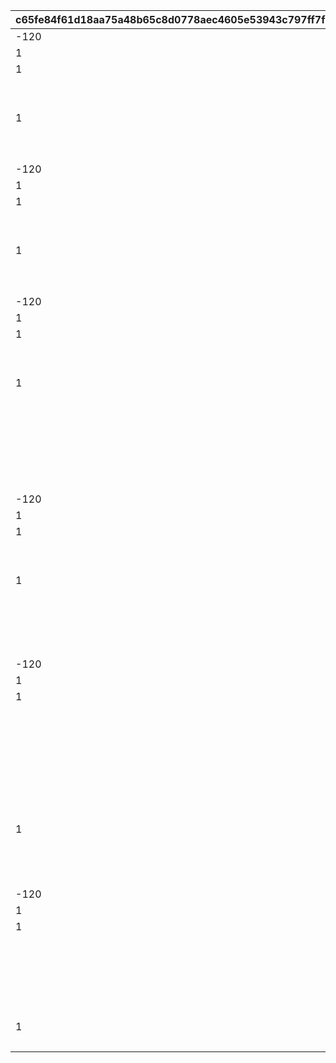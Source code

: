 |c65fe84f61d18aa75a48b65c8d0778aec4605e53943c797ff7f1f3f9651ca962|79fe7a128d0659ac3be98b28d327359c31509a29812ab01e4fe86f4d3f219e10|92fdb5892460c2dc21332556ef87a3d5a55a19f5b7e5e6eae5eb4b1750b6a83a|56ed5000cd1004e0f4524a49a213d4e9dd63e4f4d821bc6eef9d116b55f6ab8d|9f7c2ddf7a1a18ee0fbc8107273dc97210f493225ac9df2fcee856fa32e5b8c2|d0285e768da81b1ede6ccc4cb45d352e3da22157617fb86bd9e11cc5b39457b5|0952f994c48364d419c3530e28be21a39583d9a3508a81f476ff60ba49e9be80|b3407d804d0814a5cc35135bc1d005bd8e40374e877d96c0d87716b2f0337aa9|3d6d5ccade154f3de797ea9455df8bdff6caac15f385fc85447b9dfc1c2a594c|18cbd3089a3ab7c58e13fddcfc6b11d3e9d351236b8ef5cba05fb5db8d0d5a07|fba147564327803ead2c241f1c4198760a07dbb1f5610f2302e7d7a6cfff068a|
| --- | --- | --- | --- | --- | --- | --- | --- | --- | --- | --- |
|-120|1|5|100|102611|ttk_idle_def|1|850|1|1010001|1|
|1|1|31|0|2|||0|2|1010002|1|
|1|1|31|-120|1|||-80|1|1010003|1|
||1|93||||||1|1010004||
||1|21|0|vo_minigame_1005_top_000|||0|vo_minigame_1005|1010005||
|1|1|3|ttk_idle_doya|ttk_doya||0.3|0|102611|1010006|0.3|
||1|11||任された仕事は\nきちんとやるよ||0|8|102611|1010007|0|
||1|91||||||0|1010008||
|-120|2|5|100|102611|ttk_idle_def|1|850|1|1020001|1|
|1|2|31|0|2|||0|2|1020002|1|
|1|2|31|-120|1|||-80|1|1020003|1|
||2|93||||||1|1020004||
||2|21|0|vo_minigame_1005_top_001|||0|vo_minigame_1005|1020005||
|1|2|3|ttk_idle_def|ttk_idle_smile||0.3|0|102611|1020006|0.3|
||2|11||あたしの前に\n現れたこと\n後悔させてあげる||0|8|102611|1020007|0|
||2|91||||||0|1020008||
|-120|3|5|100|102611|ttk_idle_def|1|850|1|1030001|1|
|1|3|31|0|2|||0|2|1030002|1|
|1|3|31|-120|1|||-80|1|1030003|1|
||3|93||||||1|1030004||
||3|21|0|vo_minigame_1005_top_002|||0|vo_minigame_1005|1030005||
|1|3|3|ttk_idle_joy|ttk_joy||0.3|0|102611|1030006|0.1|
||3|11||コツをつかめば\n結構楽しいかも\nいや、労働は労働か…||0|8|102611|1030007|0|
||3|93||||||2.2|1030008||
||3|3||ttk_talk_sad||0.3|1|102611|1030009|0.3|
||3|93||||||3|1030010||
||3|3||ttk_idle_def||0.3|1|102611|1030011|0.3|
||3|91||||||0|1030012||
|-120|4|5|100|102611|ttk_idle_def|1|850|1|1040001|1|
|1|4|31|0|2|||0|2|1040002|1|
|1|4|31|-120|1|||-80|1|1040003|1|
||4|93||||||1|1040004||
||4|21|0|vo_minigame_1005_top_003|||0|vo_minigame_1005|1040005||
|1|4|3|ttk_idle_shock|ttk_shock||0.3|0|102611|1040006|0.3|
||4|11||ねずみのことなんか\n知りたくないよ\nはぁ…めんどくさい||0|8|102611|1040007|0|
||4|93||||||5|1040008||
||4|3||ttk_idle_def||0.3|1|102611|1040009|0.3|
||4|93||||||0.7|1040010||
|-120|5|5|100|102611|ttk_idle_def|1|850|1|1050001|1|
|1|5|31|0|2|||0|2|1050002|1|
|1|5|31|-120|1|||-80|1|1050003|1|
||5|93||||||1|1050004||
||5|21|0|vo_minigame_1005_top_004|||0|vo_minigame_1005|1050005||
||5|3||ttk_surprise||0.3|0|102611|1050006|0.3|
||5|11||うわっ！？\nこっちこないでよ！\nはぁ…チマチマ\n追い払うのは大変だ…||0|8|102611|1050007|0|
||5|93||||||0.9|1050008||
||5|3||ttk_talk_anger||0.3|1|102611|1050009|0.3|
||5|93||||||0.8|1050010||
|1|5|3|ttk_talk_sad|ttk_sad||0.3|0|102611|1050011|0.3|
||5|93||||||5|1050012||
||5|3||ttk_idle_def||0.3|1|102611|1050013|0.3|
||5|91||||||0|1050014||
|-120|6|5|100|102611|ttk_idle_def|1|850|1|1060001|1|
|1|6|31|0|2|||0|2|1060002|1|
|1|6|31|-120|1|||-80|1|1060003|1|
||6|93||||||1|1060004||
||6|21|0|vo_minigame_1005_top_005|||0|vo_minigame_1005|1060005||
||6|3||ttk_idle_worry||0.3|1|102611|1060006|0.3|
||6|11||こんなことに\n慣れたくないよ…\nでも牧場のためには\nやるしかないか||0|8|102611|1060007|0|
||6|93||||||7|1060008||
|1|6|3|ttk_idle_def|ttk_amz||0.3|0|102611|1060009|0.3|
||6|91||||||0|1060010||